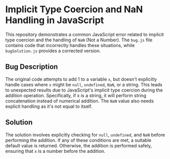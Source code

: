 # Implicit Type Coercion and NaN Handling in JavaScript

This repository demonstrates a common JavaScript error related to implicit type coercion and the handling of `NaN` (Not a Number). The `bug.js` file contains code that incorrectly handles these situations, while `bugSolution.js` provides a corrected version.

## Bug Description

The original code attempts to add 1 to a variable `x`, but doesn't explicitly handle cases where `x` might be `null`, `undefined`, `NaN`, or a string.  This leads to unexpected results due to JavaScript's implicit type coercion during the addition operation.  Specifically, if x is a string, it will perform string concatenation instead of numerical addition. The `NaN` value also needs explicit handling as it's not equal to itself.

## Solution

The solution involves explicitly checking for `null`, `undefined`, and `NaN` before performing the addition.  If any of these conditions are met, a suitable default value is returned.  Otherwise, the addition is performed safely, ensuring that `x` is a number before the addition.